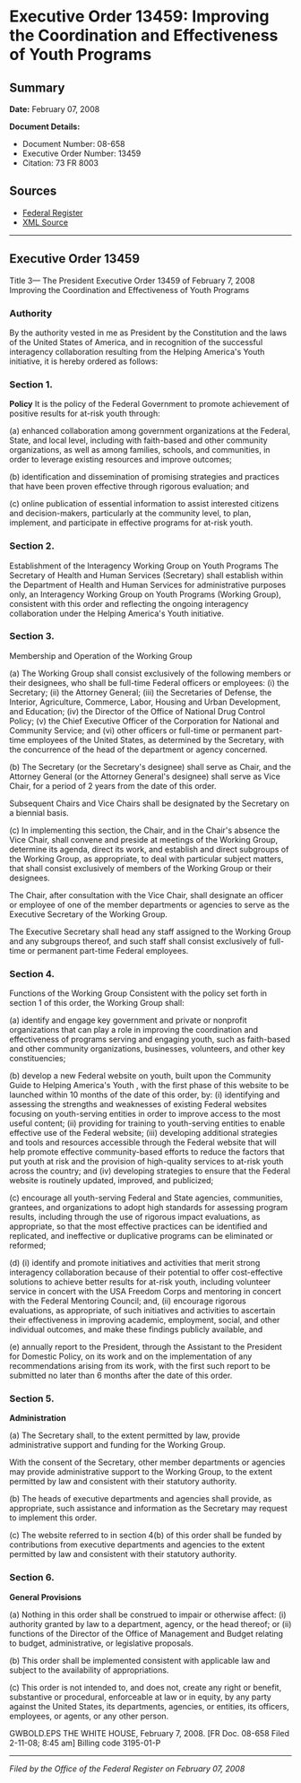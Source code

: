 # Executive Order 13459: Improving the Coordination and Effectiveness of Youth Programs

## Summary

**Date:** February 07, 2008

**Document Details:**
- Document Number: 08-658
- Executive Order Number: 13459
- Citation: 73 FR 8003

## Sources
- [Federal Register](https://www.federalregister.gov/documents/2008/02/12/08-658/improving-the-coordination-and-effectiveness-of-youth-programs)
- [XML Source](https://www.federalregister.gov/documents/full_text/xml/2008/02/12/08-658.xml)

---

## Executive Order 13459

Title 3—
The President
Executive Order 13459 of February 7, 2008
Improving the Coordination and Effectiveness of Youth 
Programs
### Authority

By the authority vested in me as President by the Constitution and the laws of the United States of America, and in recognition of the successful interagency collaboration resulting from the 
Helping America's Youth
initiative, it is hereby ordered as follows:
### Section 1.

**Policy**
 It is the policy of the Federal Government to promote achievement of positive results for at-risk youth through:

(a) enhanced collaboration among government organizations at the Federal, State, and local level, including with faith-based and other community organizations, as well as among families, schools, and communities, in order to leverage existing resources and improve outcomes;

(b) identification and dissemination of promising strategies and practices that have been proven effective through rigorous evaluation; and

(c) online publication of essential information to assist interested citizens and decision-makers, particularly at the community level, to plan, implement, and participate in effective programs for at-risk youth.
### Section 2.

Establishment of the Interagency Working Group on Youth Programs The Secretary of Health and Human Services (Secretary) shall establish within the Department of Health and Human Services for administrative purposes only, an Interagency Working Group on Youth Programs (Working Group), consistent with this order and reflecting the ongoing interagency collaboration under the 
Helping America's Youth
initiative. 
### Section 3.

Membership and Operation of the Working Group

(a) The Working Group shall consist exclusively of the following members or their designees, who shall be full-time Federal officers or employees:
    (i) the Secretary;
    (ii) the Attorney General; 
    (iii) the Secretaries of Defense, the Interior, Agriculture, Commerce, Labor, Housing and Urban Development, and Education; 
    (iv) the Director of the Office of National Drug Control Policy; 
    (v) the Chief Executive Officer of the Corporation for National and Community Service; and 
    (vi) other officers or full-time or permanent part-time employees of the United States, as determined by the Secretary, with the concurrence of the head of the department or agency concerned.

(b) The Secretary (or the Secretary's designee) shall serve as Chair, and the Attorney General (or the Attorney General's designee) shall serve as Vice Chair, for a period of 2 years from the date of this order.

Subsequent Chairs and Vice Chairs shall be designated by the Secretary on a biennial basis.

(c) In implementing this section, the Chair, and in the Chair's absence the Vice Chair, shall convene and preside at meetings of the Working Group, determine its agenda, direct its work, and establish and direct subgroups of the Working Group, as appropriate, to deal with particular subject matters, that shall consist exclusively of members of the Working Group or their 
designees.

The Chair, after consultation with the Vice Chair, shall designate an officer or employee of one of the member departments or agencies to serve as the Executive Secretary of the Working Group.

The Executive Secretary shall head any staff assigned to the Working Group and any subgroups thereof, and such staff shall consist exclusively of full-time or permanent part-time Federal employees.
### Section 4.

Functions of the Working Group Consistent with the policy set forth in section 1 of this order, the Working Group shall:

(a) identify and engage key government and private or nonprofit organizations that can play a role in improving the coordination and effectiveness of programs serving and engaging youth, such as faith-based and other community organizations, businesses, volunteers, and other key constituencies;

(b) develop a new Federal website on youth, built upon the 
Community Guide to Helping America's Youth
, with the first phase of this website to be launched within 10 months of the date of this order, by: 
    (i) identifying and assessing the strengths and weaknesses of existing Federal websites focusing on youth-serving entities in order to improve access to the most useful content; 
    (ii) providing for training to youth-serving entities to enable effective use of the Federal website; 
    (iii) developing additional strategies and tools and resources accessible through the Federal website that will help promote effective community-based efforts to reduce the factors that put youth at risk and the provision of high-quality services to at-risk youth across the country; and 
    (iv) developing strategies to ensure that the Federal website is routinely updated, improved, and publicized;

(c) encourage all youth-serving Federal and State agencies, communities, grantees, and organizations to adopt high standards for assessing program results, including through the use of rigorous impact evaluations, as appropriate, so that the most effective practices can be identified and replicated, and ineffective or duplicative programs can be eliminated or reformed;

(d) (i) identify and promote initiatives and activities that merit strong interagency collaboration because of their potential to offer cost-effective solutions to achieve better results for at-risk youth, including volunteer service in concert with the USA Freedom Corps and mentoring in concert with the Federal Mentoring Council; and, 
    (ii) encourage rigorous evaluations, as appropriate, of such initiatives and activities to ascertain their effectiveness in improving academic, employment, social, and other individual outcomes, and make these findings publicly available, and

(e) annually report to the President, through the Assistant to the President for Domestic Policy, on its work and on the implementation of any recommendations arising from its work, with the first such report to be submitted no later than 6 months after the date of this order.
### Section 5.

**Administration**

(a) The Secretary shall, to the extent permitted by law, provide administrative support and funding for the Working Group.

With the consent of the Secretary, other member departments or agencies may provide administrative support to the Working Group, to the extent permitted by law and consistent with their statutory authority.

(b) The heads of executive departments and agencies shall provide, as appropriate, such assistance and information as the Secretary may request to implement this order.

(c) The website referred to in section 4(b) of this order shall be funded by contributions from executive departments and agencies to the extent permitted by law and consistent with their statutory authority.
### Section 6.

**General Provisions**

(a) Nothing in this order shall be construed to impair or otherwise affect: 
    (i) authority granted by law to a department, agency, or the head thereof; or 
    (ii) functions of the Director of the Office of Management and Budget relating to budget, administrative, or legislative proposals.

(b) This order shall be implemented consistent with applicable law and subject to the availability of appropriations.

(c) This order is not intended to, and does not, create any right or benefit, substantive or procedural, enforceable at law or in equity, by any party against the United States, its departments, agencies, or entities, its officers, employees, or agents, or any other person.

GWBOLD.EPS
THE WHITE HOUSE,
February 7, 2008.
[FR Doc. 08-658
Filed 2-11-08; 8:45 am]
Billing code 3195-01-P

---

*Filed by the Office of the Federal Register on February 07, 2008*
